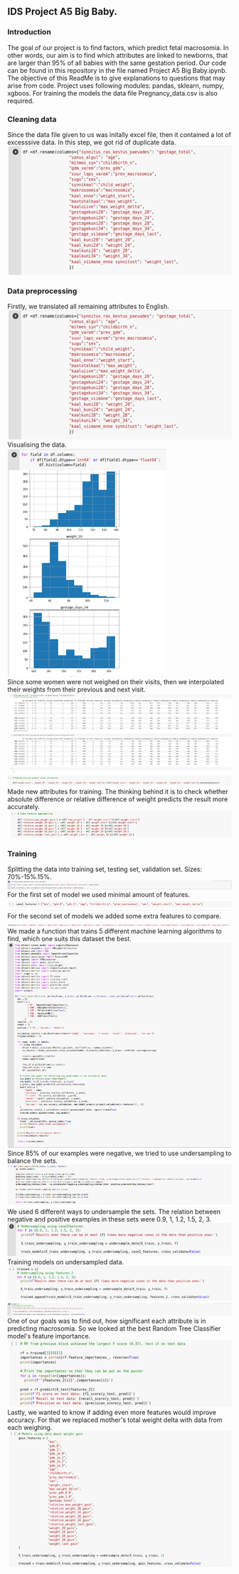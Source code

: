 ## IDS Project A5 Big Baby.
### Introduction
The goal of our project is to find factors, which predict fetal macrosomia. In other words, our aim is to find which attributes are linked to newborns, that are larger than 95% of all babies with the same gestation period. Our code can be found in this repository in the file named Project A5 Big Baby.ipynb.
The objective of this ReadMe is to give explanations to questions that may arise from code. Project uses following modules: pandas, sklearn, numpy, xgboos. For training the models the data file Pregnancy_data.csv is also required. 
### Cleaning data
Since the data file given to us was initally excel file, then it contained a lot of excesssive data. In this step, we got rid of duplicate data.</br>
![PicA](readme_images/dropping.png)

### Data preprocessing
Firstly, we translated all remaining attributes to English.</br>
![PicB](readme_images/dropping.png) </br>
Visualising the data. </br>
![PicC](readme_images/visualising.png) </br>
Since some women were not weighed on their visits, then we interpolated their weights from their previous and next visit. </br>
![PicD](readme_images/missing.png) </br>
![PicE](readme_images/interpolating.png) </br>
Made new attributes for training. The thinking behind it is to check whether absolute difference or relative difference of weight predicts the result more accurately.</br>
![PicF](readme_images/featrue_engingeering.png) 

### Training
Splitting the data into training set, testing set, validation set. Sizes: 70%-15%.15%.</br>
![PicB](readme_images/split.png) </br>
For the first set of model we used minimal amount of features.
![PicB](readme_images/features1.png) </br>
For the second set of models we added some extra features to compare.
![PicB](readme_images/features2.png) </br>
We made a function that trains 5 different machine learning algorithms to find, which one suits this dataset the best.
![PicB](readme_images/models.png) </br>
Since 85% of our examples were negative, we tried to use undersampling to balance the sets.
![PicB](readme_images/undersample.png) </br>
We used 6 different ways to undersample the sets. The relation between negative and positive examples in these sets were 0.9, 1, 1.2, 1.5, 2, 3. </br>
![PicB](readme_images/undersampling_sets.png) </br>
Training models on undersampled data. </br>
![PicB](readme_images/undersample_a.png) </br>
![PicB](readme_images/undersaple_b.png) </br>
One of our goals was to find out, how significant each attribute is in predicting macrosomia. So we looked at the best Random Tree Classifier model's feature importance. </br>
![PicB](readme_images/best.png) </br>
Lastly, we wanted to know if adding even more features would improve accuracy. For that we replaced mother's total weight delta with data from each weighing. </br>
![PicB](readme_images/m3.png) </br>



